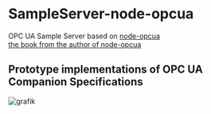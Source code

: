 # SampleServer-node-opcua

OPC UA Sample Server based on [node-opcua](https://github.com/node-opcua/node-opcua)  
[the book from the author of node-opcua](https://leanpub.com/node-opcuabyexample)

## Prototype implementations of OPC UA Companion Specifications
  
![grafik](https://user-images.githubusercontent.com/56362817/131531865-bb006b44-cdea-4582-9ffd-dcba816caee7.png)
